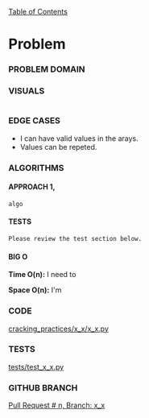 [Table of Contents](../../README.md)

# Problem

<!-- [Whiteboard approach](x_x) -->

### PROBLEM DOMAIN

### VISUALS

```

```

### EDGE CASES

- I can have valid values in the arays.
- Values can be repeted.

### ALGORITHMS

#### APPROACH 1,

```
algo

```

#### TESTS

```
Please review the test section below.
```

#### BIG O

**Time O(n):** I need to

**Space O(n):** I'm

### CODE

[cracking_practices/x_x/x_x.py](x_x.py)

### TESTS

[tests/test_x_x.py](../../tests/test_x_x.py)

### GITHUB BRANCH

[Pull Request # n, Branch: x_x](https://github.com/ilealm/cracking-practices/pull/X)

